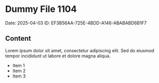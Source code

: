 # Dummy File 1104

Date: 2025-04-03
ID: EF3B56AA-725E-4BDD-A146-ABABABD6B1F7

## Content

Lorem ipsum dolor sit amet, consectetur adipiscing elit.
Sed do eiusmod tempor incididunt ut labore et dolore magna aliqua.

* Item 1
* Item 2
* Item 3

